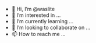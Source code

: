 - 👋 Hi, I’m @waslite
- 👀 I’m interested in ...
- 🌱 I’m currently learning ...
- 💞️ I’m looking to collaborate on ...
- 📫 How to reach me ...

<!---
waslite/waslite is a ✨ special ✨ repository because its `README.md` (this file) appears on your GitHub profile.
You can click the Preview link to take a look at your changes.
--->
